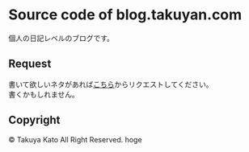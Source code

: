 # Source code of blog.takuyan.com

個人の日記レベルのブログです。

## Request

書いて欲しいネタがあれば[こちら](https://github.com/takuyan/blog/issues/new)からリクエストしてください。  
書くかもしれません。

## Copyright

&copy; Takuya Kato All Right Reserved.
hoge
